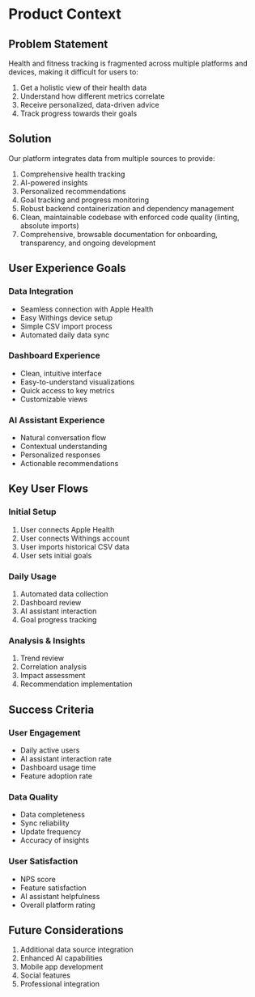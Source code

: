 # Product Context

## Problem Statement
Health and fitness tracking is fragmented across multiple platforms and devices, making it difficult for users to:
1. Get a holistic view of their health data
2. Understand how different metrics correlate
3. Receive personalized, data-driven advice
4. Track progress towards their goals

## Solution
Our platform integrates data from multiple sources to provide:
1. Comprehensive health tracking
2. AI-powered insights
3. Personalized recommendations
4. Goal tracking and progress monitoring
5. Robust backend containerization and dependency management
6. Clean, maintainable codebase with enforced code quality (linting, absolute imports)
7. Comprehensive, browsable documentation for onboarding, transparency, and ongoing development

## User Experience Goals

### Data Integration
- Seamless connection with Apple Health
- Easy Withings device setup
- Simple CSV import process
- Automated daily data sync

### Dashboard Experience
- Clean, intuitive interface
- Easy-to-understand visualizations
- Quick access to key metrics
- Customizable views

### AI Assistant Experience
- Natural conversation flow
- Contextual understanding
- Personalized responses
- Actionable recommendations

## Key User Flows

### Initial Setup
1. User connects Apple Health
2. User connects Withings account
3. User imports historical CSV data
4. User sets initial goals

### Daily Usage
1. Automated data collection
2. Dashboard review
3. AI assistant interaction
4. Goal progress tracking

### Analysis & Insights
1. Trend review
2. Correlation analysis
3. Impact assessment
4. Recommendation implementation

## Success Criteria

### User Engagement
- Daily active users
- AI assistant interaction rate
- Dashboard usage time
- Feature adoption rate

### Data Quality
- Data completeness
- Sync reliability
- Update frequency
- Accuracy of insights

### User Satisfaction
- NPS score
- Feature satisfaction
- AI assistant helpfulness
- Overall platform rating

## Future Considerations
1. Additional data source integration
2. Enhanced AI capabilities
3. Mobile app development
4. Social features
5. Professional integration 